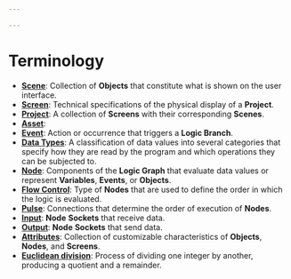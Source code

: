 ```yaml
---

---
```


# Terminology

* [**Scene**](project-objects/scene.md): Collection of **Objects** that constitute what is shown on the user interface.
* [**Screen**](project-objects/screen.md): Technical specifications of the physical display of a **Project**.
* [**Project**](../modules/project-outliner.md): A collection of **Screens** with their corresponding **Scenes**.
* [**Asset**]():
* [**Event**](../toolbox/events/README.md): Action or occurrence that triggers a **Logic Branch**.
* [**Data Types**](data-types/README.md): A classification of data values into several categories that specify how they are read by the program and which operations they can be subjected to.
* [**Node**](../modules/logic-editor.md#nodes): Components of the **Logic Graph** that evaluate data values or represent **Variables**, **Events**, or **Objects**.
* [**Flow Control**](../toolbox/flow-control/README.md): Type of **Nodes** that are used to define the order in which the logic is evaluated.
* [**Pulse**](../modules/logic-editor.md#pulse): Connections that determine the order of execution of **Nodes**.
* [**Input**](../modules/logic-editor.md#sockets): **Node** **Sockets** that receive data.
* [**Output**](../modules/logic-editor.md#sockets): **Node** **Sockets** that send data.
* [**Attributes**](attributes/README.md): Collection of customizable characteristics of **Objects**, **Nodes**, and **Screens**.
* [**Euclidean division**](../toolbox/math/modulo.md): Process of dividing one integer by another, producing a quotient and a remainder.

